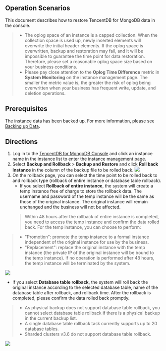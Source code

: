 ## Operation Scenarios
This document describes how to restore TencentDB for MongoDB data in the console.
>
>- The oplog space of an instance is a capped collection. When the collection space is used up, newly inserted elements will overwrite the initial header elements. If the oplog space is overwritten, backup and restoration may fail, and it will be impossible to guarantee the time point for data restoration. Therefore, please set a reasonable oplog space size based on your business conditions.
>- Please pay close attention to the **Oplog Time Difference** metric in **System Monitoring** on the instance management page. The smaller the metric value is, the greater the risk of oplog being overwritten when your business has frequent write, update, and deletion operations.


## Prerequisites
The instance data has been backed up. For more information, please see [Backing up Data](https://intl.cloud.tencent.com/document/product/240/7108).

## Directions
1. Log in to the [TencentDB for MongoDB Console](https://console.cloud.tencent.com/mongodb) and click an instance name in the instance list to enter the instance management page.
2. Select **Backup and Rollback** > **Backup and Restore** and click **Roll back Instance** in the column of the backup file to be rolled back.
![](https://main.qcloudimg.com/raw/b211048c4e8d23bd0f0ebea8c0c6d5f7.png)
3. On the rollback page, you can select the time point to be rolled back to and rollback type (rollback of entire instance or database table rollback).
   - If you select **Rollback of entire instance**, the system will create a temp instance free of charge to store the rollback data. The username and password of the temp instance will be the same as those of the original instance. The original instance will remain unchanged and the business will not be affected.
   > Within 48 hours after the rollback of entire instance is completed, you need to access the temp instance and confirm the data rolled back. For the temp instance, you can choose to perform:
>- "Promotion": promote the temp instance to a formal instance independent of the original instance for use by the business.
>- "Replacement": replace the original instance with the temp instance (the private IP of the original instance will be bound to the temp instance). 
>If no operation is performed after 48 hours, the temp instance will be terminated by the system.
>
![](https://main.qcloudimg.com/raw/c5dfb5d5a304a3fe67e2cc90322579b8.png)
   - If you select **Database table rollback**, the system will roll back the original instance according to the selected database table, name of the database table after rollback, and rollback time. After the rollback is completed, please confirm the data rolled back promptly.
>
>- As physical backup does not support database table rollback, you cannot select database table rollback if there is a physical backup in the current backup list.
>- A single database table rollback task currently supports up to 20 database tables.
>- Sharded clusters v3.6 do not support database table rollback.
>
![](https://main.qcloudimg.com/raw/58520ca0f49c7959b22f4e616b0e09a8.png)

